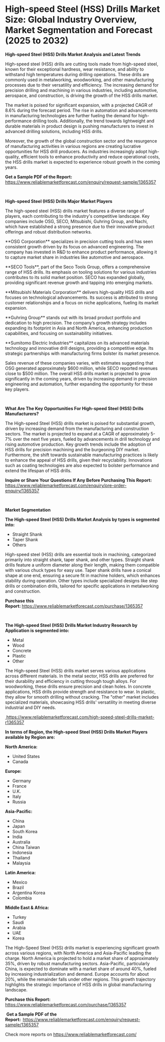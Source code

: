 <p><h1>High-speed Steel (HSS) Drills Market Size: Global Industry Overview, Market Segmentation and Forecast (2025 to 2032)</h1></p><p><strong>High-speed Steel (HSS) Drills Market Analysis and Latest Trends</strong></p>
<p><p>High-speed steel (HSS) drills are cutting tools made from high-speed steel, known for their exceptional hardness, wear resistance, and ability to withstand high temperatures during drilling operations. These drills are commonly used in metalworking, woodworking, and other manufacturing processes due to their versatility and efficiency. The increasing demand for precision drilling and machining in various industries, including automotive, aerospace, and construction, is driving the growth of the HSS drills market.</p><p>The market is poised for significant expansion, with a projected CAGR of 8.6% during the forecast period. The rise in automation and advancements in manufacturing technologies are further fueling the demand for high-performance drilling tools. Additionally, the trend towards lightweight and durable materials in product design is pushing manufacturers to invest in advanced drilling solutions, including HSS drills.</p><p>Moreover, the growth of the global construction sector and the resurgence of manufacturing activities in various regions are creating lucrative opportunities for HSS drill producers. As industries increasingly adopt high-quality, efficient tools to enhance productivity and reduce operational costs, the HSS drills market is expected to experience robust growth in the coming years.</p></p>
<p><strong>Get a Sample PDF of the Report:&nbsp;</strong> <a href="https://www.reliablemarketforecast.com/enquiry/request-sample/1365357?utm_campaign=2853&utm_medium=2&utm_source=Github&utm_content=ia&utm_term=25022025&utm_id=high-speed-steel-hss-drills">https://www.reliablemarketforecast.com/enquiry/request-sample/1365357</a></p>
<p>&nbsp;</p>
<p><strong>High-speed Steel (HSS) Drills Major Market Players</strong></p>
<p><p>The high-speed steel (HSS) drills market features a diverse range of players, each contributing to the industry's competitive landscape. Key companies include OSG, SECO, Mitsubishi, Guhring Group, and Nachi, which have established a strong presence due to their innovative product offerings and robust distribution networks.</p><p>**OSG Corporation** specializes in precision cutting tools and has seen consistent growth driven by its focus on advanced engineering. The company has invested in R&D to enhance product performance, allowing it to capture market share in industries like automotive and aerospace.</p><p>**SECO Tools**, part of the Seco Tools Group, offers a comprehensive range of HSS drills. Its emphasis on tooling solutions for various industries contributes to its solid market position. SECO has expanded globally, providing significant revenue growth and tapping into emerging markets.</p><p>**Mitsubishi Materials Corporation** delivers high-quality HSS drills and focuses on technological advancements. Its success is attributed to strong customer relationships and a focus on niche applications, fueling its market expansion.</p><p>**Guhring Group** stands out with its broad product portfolio and dedication to high precision. The company’s growth strategy includes expanding its footprint in Asia and North America, enhancing production capabilities, and focusing on sustainability initiatives.</p><p>**Sumitomo Electric Industries** capitalizes on its advanced materials technology and innovative drill designs, providing a competitive edge. Its strategic partnerships with manufacturing firms bolster its market presence.</p><p>Sales revenue of these companies varies, with estimates suggesting that OSG generated approximately $600 million, while SECO reported revenues close to $500 million. The overall HSS drills market is projected to grow significantly in the coming years, driven by increasing demand in precision engineering and automation, further expanding the opportunity for these key players.</p></p>
<p>&nbsp;</p>
<p><strong>What Are The Key Opportunities For High-speed Steel (HSS) Drills Manufacturers?</strong></p>
<p><p>The High-speed Steel (HSS) drills market is poised for substantial growth, driven by increasing demand from the manufacturing and construction sectors. The market is projected to expand at a CAGR of approximately 5-7% over the next five years, fueled by advancements in drill technology and rising automotive production. Key growth trends include the adoption of HSS drills for precision machining and the burgeoning DIY market. Furthermore, the shift towards sustainable manufacturing practices is likely to enhance the appeal of HSS drills, given their recyclability. Innovations such as coating technologies are also expected to bolster performance and extend the lifespan of HSS drills.</p></p>
<p><strong>Inquire or Share Your Questions If Any Before Purchasing This Report:</strong> <a href="https://www.reliablemarketforecast.com/enquiry/pre-order-enquiry/1365357?utm_campaign=2853&utm_medium=2&utm_source=Github&utm_content=ia&utm_term=25022025&utm_id=high-speed-steel-hss-drills">https://www.reliablemarketforecast.com/enquiry/pre-order-enquiry/1365357</a></p>
<p>&nbsp;</p>
<p><strong>Market Segmentation</strong></p>
<p><strong>The High-speed Steel (HSS) Drills Market Analysis by types is segmented into:</strong></p>
<p><ul><li>Straight Shank</li><li>Taper Shank</li><li>Others</li></ul></p>
<p><p>High-speed steel (HSS) drills are essential tools in machining, categorized primarily into straight shank, taper shank, and other types. Straight shank drills feature a uniform diameter along their length, making them compatible with various chuck types for easy use. Taper shank drills have a conical shape at one end, ensuring a secure fit in machine holders, which enhances stability during operation. Other types include specialized designs like step drills or combination drills, tailored for specific applications in metalworking and construction.</p></p>
<p><strong>Purchase this Report:&nbsp;</strong><a href="https://www.reliablemarketforecast.com/purchase/1365357?utm_campaign=2853&utm_medium=2&utm_source=Github&utm_content=ia&utm_term=25022025&utm_id=high-speed-steel-hss-drills">https://www.reliablemarketforecast.com/purchase/1365357</a></p>
<p>&nbsp;</p>
<p><strong>The High-speed Steel (HSS) Drills Market Industry Research by Application is segmented into:</strong></p>
<p><ul><li>Metal</li><li>Wood</li><li>Concrete</li><li>Plastic</li><li>Other</li></ul></p>
<p><p>The High-speed Steel (HSS) drills market serves various applications across different materials. In the metal sector, HSS drills are preferred for their durability and efficiency in cutting through tough alloys. For woodworking, these drills ensure precision and clean holes. In concrete applications, HSS drills provide strength and resistance to wear. In plastic, they allow for smooth drilling without cracking. The "other" market includes specialized materials, showcasing HSS drills' versatility in meeting diverse industrial and DIY needs.</p></p>
<p><a href="https://www.reliablemarketforecast.com/high-speed-steel-drills-market-r1365357?utm_campaign=2853&utm_medium=2&utm_source=Github&utm_content=ia&utm_term=25022025&utm_id=high-speed-steel-hss-drills">&nbsp;https://www.reliablemarketforecast.com/high-speed-steel-drills-market-r1365357</a></p>
<p><strong>In terms of Region, the High-speed Steel (HSS) Drills Market Players available by Region are:</strong></p>
<p>
    <p> <strong> North America: </strong>
        <ul>
            <li>United States</li>
            <li>Canada</li>
        </ul>
        </p> 
    <p> <strong> Europe: </strong>
        <ul>
            <li>Germany</li>
            <li>France</li>
            <li>U.K.</li>
            <li>Italy</li>
            <li>Russia</li>
        </ul>
        </p> 
    <p> <strong> Asia-Pacific: </strong>
        <ul>
            <li>China</li>
            <li>Japan</li>
            <li>South Korea</li>
            <li>India</li>
            <li>Australia</li>
            <li>China Taiwan</li>
            <li>Indonesia</li>
            <li>Thailand</li>
            <li>Malaysia</li>
        </ul>
        </p> 
    <p> <strong> Latin America: </strong>
        <ul>
            <li>Mexico</li>
            <li>Brazil</li>
            <li>Argentina Korea</li>
            <li>Colombia</li>
        </ul>
        </p> 
    <p> <strong> Middle East & Africa: </strong>
        <ul>
            <li>Turkey</li>
            <li>Saudi</li>
            <li>Arabia</li>
            <li>UAE</li>
            <li>Korea</li>
        </ul>
    </p>
    </p>
<p><p>The High-Speed Steel (HSS) drills market is experiencing significant growth across various regions, with North America and Asia-Pacific leading the charge. North America is projected to hold a market share of approximately 35%, driven by robust manufacturing sectors. Asia-Pacific, particularly China, is expected to dominate with a market share of around 40%, fueled by increasing industrialization and demand. Europe accounts for about 20%, while the remainder falls under other regions. This growth trajectory highlights the strategic importance of HSS drills in global manufacturing landscape.</p></p>
<p><strong>Purchase this Report: </strong><a href="https://www.reliablemarketforecast.com/purchase/1365357?utm_campaign=2853&utm_medium=2&utm_source=Github&utm_content=ia&utm_term=25022025&utm_id=high-speed-steel-hss-drills">https://www.reliablemarketforecast.com/purchase/1365357</a></p>
<p>&nbsp;<strong>Get a Sample PDF of the Report:&nbsp;&nbsp;</strong><a href="https://www.reliablemarketforecast.com/enquiry/request-sample/1365357?utm_campaign=2853&utm_medium=2&utm_source=Github&utm_content=ia&utm_term=25022025&utm_id=high-speed-steel-hss-drills">https://www.reliablemarketforecast.com/enquiry/request-sample/1365357</a></p>
<p><strong></strong></p>
<p>Check more reports on <a href="https://www.reliablemarketforecast.com/?utm_campaign=2853&utm_medium=2&utm_source=Github&utm_content=ia&utm_term=25022025&utm_id=high-speed-steel-hss-drills">https://www.reliablemarketforecast.com/</a></p>